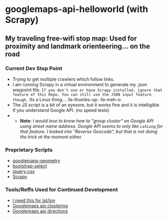# googlemaps-api-helloworld (with Scrapy)

## My traveling free-wifi stop map: Used for proximity and landmark orienteering... on the road

### Current Dev Stop Point

* Trying to get multiple crawlers which follow links.
* I am running Scrapy in a virtual environment to generate my .json waypoint file. ``` If you don't use or have Scrapy installed, ignore that feature of this Repo. You can still use the JSON input feature though. ``` Its a Linux thing... :fa-thumbs-up: :fa-meh-o:
* The JS script is a bit of an eyesore, but it works fine and it is intelligible if you understand Google API. (no speed tests)
* * <b>Note</b>: <i>I would love to know how to "group cluster" on Google API using street name address. Google API seems to only like ```LatLong``` for that feature. I looked into "Reverse Geocode", but that is not doing the trick at the moment either.</i>

### Proprietary Scripts

* [googlemaps-geometry](https://developers.google.com/maps/)
* [bootstrap-select](https://silviomoreto.github.io/bootstrap-select/)
* [jquery-csv](https://github.com/evanplaice/jquery-csv/)
* [Scrapy](https://scrapy.org/)

### Tools/Reffs Used for Continued Development

* [I need this for lat/lon](http://www.latlong.net/convert-address-to-lat-long.html)
* [Googlemaps api clustering](https://developers.google.com/maps/documentation/javascript/marker-clustering)
* [Googlemaps api directions](https://developers.google.com/maps/documentation/javascript/examples/directions-panel)
